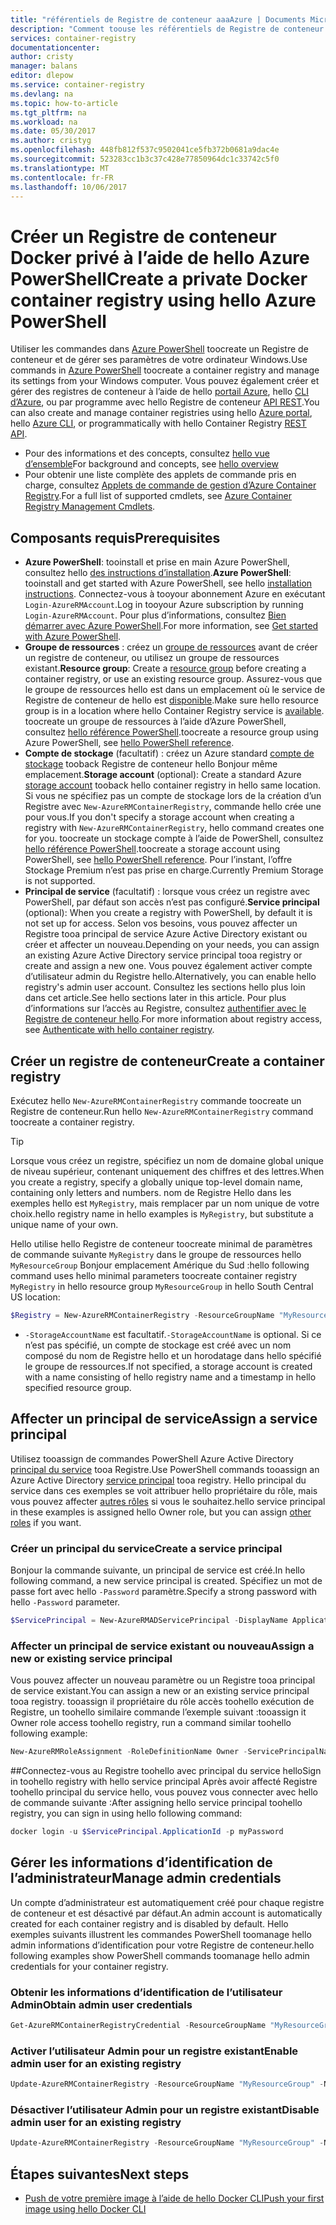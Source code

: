 ```yaml
---
title: "référentiels de Registre de conteneur aaaAzure | Documents Microsoft"
description: "Comment toouse les référentiels de Registre de conteneur Azure pour les images de Docker"
services: container-registry
documentationcenter: 
author: cristy
manager: balans
editor: dlepow
ms.service: container-registry
ms.devlang: na
ms.topic: how-to-article
ms.tgt_pltfrm: na
ms.workload: na
ms.date: 05/30/2017
ms.author: cristyg
ms.openlocfilehash: 448fb812f537c9502041ce5fb372b0681a9dac4e
ms.sourcegitcommit: 523283cc1b3c37c428e77850964dc1c33742c5f0
ms.translationtype: MT
ms.contentlocale: fr-FR
ms.lasthandoff: 10/06/2017
---
```

# <a name="create-a-private-docker-container-registry-using-hello-azure-powershell"></a><span data-ttu-id="fc958-103">Créer un Registre de conteneur Docker privé à l’aide de hello Azure PowerShell</span><span class="sxs-lookup"><span data-stu-id="fc958-103">Create a private Docker container registry using hello Azure PowerShell</span></span>
<span data-ttu-id="fc958-104">Utiliser les commandes dans [Azure PowerShell](https://docs.microsoft.com/en-us/powershell/azure/overview) toocreate un Registre de conteneur et de gérer ses paramètres de votre ordinateur Windows.</span><span class="sxs-lookup"><span data-stu-id="fc958-104">Use commands in [Azure PowerShell](https://docs.microsoft.com/en-us/powershell/azure/overview) toocreate a container registry and manage its settings from your Windows computer.</span></span> <span data-ttu-id="fc958-105">Vous pouvez également créer et gérer des registres de conteneur à l’aide de hello [portail Azure](container-registry-get-started-portal.md), hello [CLI d’Azure](container-registry-get-started-azure-cli.md), ou par programme avec hello Registre de conteneur [API REST](https://go.microsoft.com/fwlink/p/?linkid=834376).</span><span class="sxs-lookup"><span data-stu-id="fc958-105">You can also create and manage container registries using hello [Azure portal](container-registry-get-started-portal.md), hello [Azure CLI](container-registry-get-started-azure-cli.md), or programmatically with hello Container Registry [REST API](https://go.microsoft.com/fwlink/p/?linkid=834376).</span></span>


* <span data-ttu-id="fc958-106">Pour des informations et des concepts, consultez [hello vue d’ensemble](container-registry-intro.md)</span><span class="sxs-lookup"><span data-stu-id="fc958-106">For background and concepts, see [hello overview](container-registry-intro.md)</span></span>
* <span data-ttu-id="fc958-107">Pour obtenir une liste complète des applets de commande pris en charge, consultez [Applets de commande de gestion d’Azure Container Registry](https://docs.microsoft.com/en-us/powershell/module/azurerm.containerregistry/).</span><span class="sxs-lookup"><span data-stu-id="fc958-107">For a full list of supported cmdlets, see [Azure Container Registry Management Cmdlets](https://docs.microsoft.com/en-us/powershell/module/azurerm.containerregistry/).</span></span>


## <a name="prerequisites"></a><span data-ttu-id="fc958-108">Composants requis</span><span class="sxs-lookup"><span data-stu-id="fc958-108">Prerequisites</span></span>
* <span data-ttu-id="fc958-109">**Azure PowerShell**: tooinstall et prise en main Azure PowerShell, consultez hello [des instructions d’installation](https://docs.microsoft.com/en-us/powershell/azure/install-azurerm-ps).</span><span class="sxs-lookup"><span data-stu-id="fc958-109">**Azure PowerShell**: tooinstall and get started with Azure PowerShell, see hello [installation instructions](https://docs.microsoft.com/en-us/powershell/azure/install-azurerm-ps).</span></span> <span data-ttu-id="fc958-110">Connectez-vous à tooyour abonnement Azure en exécutant `Login-AzureRMAccount`.</span><span class="sxs-lookup"><span data-stu-id="fc958-110">Log in tooyour Azure subscription by running `Login-AzureRMAccount`.</span></span> <span data-ttu-id="fc958-111">Pour plus d’informations, consultez [Bien démarrer avec Azure PowerShell](https://docs.microsoft.com/en-us/powershell/azure/get-started-azurep).</span><span class="sxs-lookup"><span data-stu-id="fc958-111">For more information, see [Get started with Azure PowerShell](https://docs.microsoft.com/en-us/powershell/azure/get-started-azurep).</span></span>
* <span data-ttu-id="fc958-112">**Groupe de ressources** : créez un [groupe de ressources](../azure-resource-manager/resource-group-overview.md#resource-groups) avant de créer un registre de conteneur, ou utilisez un groupe de ressources existant.</span><span class="sxs-lookup"><span data-stu-id="fc958-112">**Resource group**: Create a [resource group](../azure-resource-manager/resource-group-overview.md#resource-groups) before creating a container registry, or use an existing resource group.</span></span> <span data-ttu-id="fc958-113">Assurez-vous que le groupe de ressources hello est dans un emplacement où le service de Registre de conteneur de hello est [disponible](https://azure.microsoft.com/regions/services/).</span><span class="sxs-lookup"><span data-stu-id="fc958-113">Make sure hello resource group is in a location where hello Container Registry service is [available](https://azure.microsoft.com/regions/services/).</span></span> <span data-ttu-id="fc958-114">toocreate un groupe de ressources à l’aide d’Azure PowerShell, consultez [hello référence PowerShell](https://docs.microsoft.com/en-us/powershell/azure/get-started-azureps#create-a-resource-group).</span><span class="sxs-lookup"><span data-stu-id="fc958-114">toocreate a resource group using Azure PowerShell, see [hello PowerShell reference](https://docs.microsoft.com/en-us/powershell/azure/get-started-azureps#create-a-resource-group).</span></span>
* <span data-ttu-id="fc958-115">**Compte de stockage** (facultatif) : créez un Azure standard [compte de stockage](../storage/common/storage-introduction.md) tooback Registre de conteneur hello Bonjour même emplacement.</span><span class="sxs-lookup"><span data-stu-id="fc958-115">**Storage account** (optional): Create a standard Azure [storage account](../storage/common/storage-introduction.md) tooback hello container registry in hello same location.</span></span> <span data-ttu-id="fc958-116">Si vous ne spécifiez pas un compte de stockage lors de la création d’un Registre avec `New-AzureRMContainerRegistry`, commande hello crée une pour vous.</span><span class="sxs-lookup"><span data-stu-id="fc958-116">If you don't specify a storage account when creating a registry with `New-AzureRMContainerRegistry`, hello command creates one for you.</span></span> <span data-ttu-id="fc958-117">toocreate un stockage compte à l’aide de PowerShell, consultez [hello référence PowerShell](https://docs.microsoft.com/en-us/powershell/module/azure/new-azurestorageaccount).</span><span class="sxs-lookup"><span data-stu-id="fc958-117">toocreate a storage account using PowerShell, see [hello PowerShell reference](https://docs.microsoft.com/en-us/powershell/module/azure/new-azurestorageaccount).</span></span> <span data-ttu-id="fc958-118">Pour l’instant, l’offre Stockage Premium n’est pas prise en charge.</span><span class="sxs-lookup"><span data-stu-id="fc958-118">Currently Premium Storage is not supported.</span></span>
* <span data-ttu-id="fc958-119">**Principal de service** (facultatif) : lorsque vous créez un registre avec PowerShell, par défaut son accès n’est pas configuré.</span><span class="sxs-lookup"><span data-stu-id="fc958-119">**Service principal** (optional): When you create a registry with PowerShell, by default it is not set up for access.</span></span> <span data-ttu-id="fc958-120">Selon vos besoins, vous pouvez affecter un Registre tooa principal de service Azure Active Directory existant ou créer et affecter un nouveau.</span><span class="sxs-lookup"><span data-stu-id="fc958-120">Depending on your needs, you can assign an existing Azure Active Directory service principal tooa registry or create and assign a new one.</span></span> <span data-ttu-id="fc958-121">Vous pouvez également activer compte d’utilisateur admin du Registre hello.</span><span class="sxs-lookup"><span data-stu-id="fc958-121">Alternatively, you can enable hello registry's admin user account.</span></span> <span data-ttu-id="fc958-122">Consultez les sections hello plus loin dans cet article.</span><span class="sxs-lookup"><span data-stu-id="fc958-122">See hello sections later in this article.</span></span> <span data-ttu-id="fc958-123">Pour plus d’informations sur l’accès au Registre, consultez [authentifier avec le Registre de conteneur hello](container-registry-authentication.md).</span><span class="sxs-lookup"><span data-stu-id="fc958-123">For more information about registry access, see [Authenticate with hello container registry](container-registry-authentication.md).</span></span>

## <a name="create-a-container-registry"></a><span data-ttu-id="fc958-124">Créer un registre de conteneur</span><span class="sxs-lookup"><span data-stu-id="fc958-124">Create a container registry</span></span>
<span data-ttu-id="fc958-125">Exécutez hello `New-AzureRMContainerRegistry` commande toocreate un Registre de conteneur.</span><span class="sxs-lookup"><span data-stu-id="fc958-125">Run hello `New-AzureRMContainerRegistry` command toocreate a container registry.</span></span>

> [!TIP]
> <span data-ttu-id="fc958-126">Lorsque vous créez un registre, spécifiez un nom de domaine global unique de niveau supérieur, contenant uniquement des chiffres et des lettres.</span><span class="sxs-lookup"><span data-stu-id="fc958-126">When you create a registry, specify a globally unique top-level domain name, containing only letters and numbers.</span></span> <span data-ttu-id="fc958-127">nom de Registre Hello dans les exemples hello est `MyRegistry`, mais remplacer par un nom unique de votre choix.</span><span class="sxs-lookup"><span data-stu-id="fc958-127">hello registry name in hello examples is `MyRegistry`, but substitute a unique name of your own.</span></span>
>
>

<span data-ttu-id="fc958-128">Hello utilise hello Registre de conteneur toocreate minimal de paramètres de commande suivante `MyRegistry` dans le groupe de ressources hello `MyResourceGroup` Bonjour emplacement Amérique du Sud :</span><span class="sxs-lookup"><span data-stu-id="fc958-128">hello following command uses hello minimal parameters toocreate container registry `MyRegistry` in hello resource group `MyResourceGroup` in hello South Central US location:</span></span>

```PowerShell
$Registry = New-AzureRMContainerRegistry -ResourceGroupName "MyResourceGroup" -Name "MyRegistry"
```

* <span data-ttu-id="fc958-129">`-StorageAccountName` est facultatif.</span><span class="sxs-lookup"><span data-stu-id="fc958-129">`-StorageAccountName` is optional.</span></span> <span data-ttu-id="fc958-130">Si ce n’est pas spécifié, un compte de stockage est créé avec un nom composé du nom de Registre hello et un horodatage dans hello spécifié le groupe de ressources.</span><span class="sxs-lookup"><span data-stu-id="fc958-130">If not specified, a storage account is created with a name consisting of hello registry name and a timestamp in hello specified resource group.</span></span>

## <a name="assign-a-service-principal"></a><span data-ttu-id="fc958-131">Affecter un principal de service</span><span class="sxs-lookup"><span data-stu-id="fc958-131">Assign a service principal</span></span>
<span data-ttu-id="fc958-132">Utilisez tooassign de commandes PowerShell Azure Active Directory [principal du service](../azure-resource-manager/resource-group-authenticate-service-principal.md) tooa Registre.</span><span class="sxs-lookup"><span data-stu-id="fc958-132">Use PowerShell commands tooassign an Azure Active Directory [service principal](../azure-resource-manager/resource-group-authenticate-service-principal.md) tooa registry.</span></span> <span data-ttu-id="fc958-133">Hello principal du service dans ces exemples se voit attribuer hello propriétaire du rôle, mais vous pouvez affecter [autres rôles](../active-directory/role-based-access-control-configure.md) si vous le souhaitez.</span><span class="sxs-lookup"><span data-stu-id="fc958-133">hello service principal in these examples is assigned hello Owner role, but you can assign [other roles](../active-directory/role-based-access-control-configure.md) if you want.</span></span>

### <a name="create-a-service-principal"></a><span data-ttu-id="fc958-134">Créer un principal du service</span><span class="sxs-lookup"><span data-stu-id="fc958-134">Create a service principal</span></span>
<span data-ttu-id="fc958-135">Bonjour la commande suivante, un principal de service est créé.</span><span class="sxs-lookup"><span data-stu-id="fc958-135">In hello following command, a new service principal is created.</span></span> <span data-ttu-id="fc958-136">Spécifiez un mot de passe fort avec hello `-Password` paramètre.</span><span class="sxs-lookup"><span data-stu-id="fc958-136">Specify a strong password with hello `-Password` parameter.</span></span>

```PowerShell
$ServicePrincipal = New-AzureRMADServicePrincipal -DisplayName ApplicationDisplayName -Password "MyPassword"
```

### <a name="assign-a-new-or-existing-service-principal"></a><span data-ttu-id="fc958-137">Affecter un principal de service existant ou nouveau</span><span class="sxs-lookup"><span data-stu-id="fc958-137">Assign a new or existing service principal</span></span>
<span data-ttu-id="fc958-138">Vous pouvez affecter un nouveau paramètre ou un Registre tooa principal de service existant.</span><span class="sxs-lookup"><span data-stu-id="fc958-138">You can assign a new or an existing service principal tooa registry.</span></span> <span data-ttu-id="fc958-139">tooassign il propriétaire du rôle accès toohello exécution de Registre, un toohello similaire commande l’exemple suivant :</span><span class="sxs-lookup"><span data-stu-id="fc958-139">tooassign it Owner role access toohello registry, run a command similar toohello following example:</span></span>

```PowerShell
New-AzureRMRoleAssignment -RoleDefinitionName Owner -ServicePrincipalName $ServicePrincipal.ApplicationId -Scope $Registry.Id
```

##<a name="sign-in-toohello-registry-with-hello-service-principal"></a><span data-ttu-id="fc958-140">Connectez-vous au Registre toohello avec principal du service hello</span><span class="sxs-lookup"><span data-stu-id="fc958-140">Sign in toohello registry with hello service principal</span></span>
<span data-ttu-id="fc958-141">Après avoir affecté Registre toohello principal du service hello, vous pouvez vous connecter avec hello de commande suivante :</span><span class="sxs-lookup"><span data-stu-id="fc958-141">After assigning hello service principal toohello registry, you can sign in using hello following command:</span></span>

```PowerShell
docker login -u $ServicePrincipal.ApplicationId -p myPassword
```

## <a name="manage-admin-credentials"></a><span data-ttu-id="fc958-142">Gérer les informations d’identification de l’administrateur</span><span class="sxs-lookup"><span data-stu-id="fc958-142">Manage admin credentials</span></span>
<span data-ttu-id="fc958-143">Un compte d’administrateur est automatiquement créé pour chaque registre de conteneur et est désactivé par défaut.</span><span class="sxs-lookup"><span data-stu-id="fc958-143">An admin account is automatically created for each container registry and is disabled by default.</span></span> <span data-ttu-id="fc958-144">Hello exemples suivants illustrent les commandes PowerShell toomanage hello admin informations d’identification pour votre Registre de conteneur.</span><span class="sxs-lookup"><span data-stu-id="fc958-144">hello following examples show PowerShell commands toomanage hello admin credentials for your container registry.</span></span>

### <a name="obtain-admin-user-credentials"></a><span data-ttu-id="fc958-145">Obtenir les informations d’identification de l’utilisateur Admin</span><span class="sxs-lookup"><span data-stu-id="fc958-145">Obtain admin user credentials</span></span>
```PowerShell
Get-AzureRMContainerRegistryCredential -ResourceGroupName "MyResourceGroup" -Name "MyRegistry"
```

### <a name="enable-admin-user-for-an-existing-registry"></a><span data-ttu-id="fc958-146">Activer l’utilisateur Admin pour un registre existant</span><span class="sxs-lookup"><span data-stu-id="fc958-146">Enable admin user for an existing registry</span></span>
```PowerShell
Update-AzureRMContainerRegistry -ResourceGroupName "MyResourceGroup" -Name "MyRegistry" -EnableAdminUser
```

### <a name="disable-admin-user-for-an-existing-registry"></a><span data-ttu-id="fc958-147">Désactiver l’utilisateur Admin pour un registre existant</span><span class="sxs-lookup"><span data-stu-id="fc958-147">Disable admin user for an existing registry</span></span>
```PowerShell
Update-AzureRMContainerRegistry -ResourceGroupName "MyResourceGroup" -Name "MyRegistry" -DisableAdminUser
```

## <a name="next-steps"></a><span data-ttu-id="fc958-148">Étapes suivantes</span><span class="sxs-lookup"><span data-stu-id="fc958-148">Next steps</span></span>
* [<span data-ttu-id="fc958-149">Push de votre première image à l’aide de hello Docker CLI</span><span class="sxs-lookup"><span data-stu-id="fc958-149">Push your first image using hello Docker CLI</span></span>](container-registry-get-started-docker-cli.md)
